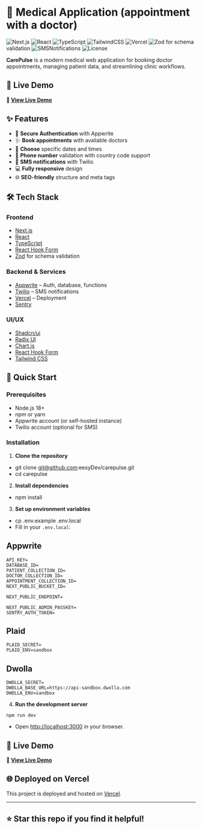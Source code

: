 # 🏦 Medical Application (appointment with a doctor)

![Next.js](https://img.shields.io/badge/Next.js-15.1.8-black?style=for-the-badge&logo=next.js)
![React](https://img.shields.io/badge/React-19-61DAFB?style=for-the-badge&logo=react)
![TypeScript](https://img.shields.io/badge/TypeScript-5-3178C6?style=for-the-badge&logo=typescript)
![TailwindCSS](https://img.shields.io/badge/Tailwind_CSS-3.4.1-38B2AC?style=for-the-badge&logo=tailwind-css)
![Vercel](https://img.shields.io/badge/Vercel-Deployed-000000?style=for-the-badge&logo=vercel)
![Zod](https://zod.dev/) for schema validation
![SMSNotifications](https://img.shields.io/badge/Twilio-FF2D55?style=for-the-badge&logo=twilio&logoColor=white)
![License](https://img.shields.io/badge/License-MIT-green?style=for-the-badge)



**CarePulse** is a modern medical web application for booking doctor appointments, managing patient data, and streamlining clinic workflows.

## 🚀 Live Demo

**🔗 [View Live Demo](https://carepulse-brown-three.vercel.app/)**

## ✨ Features

- 🔐 **Secure Authentication** with Appwrite
- 🩺 **Book appointments** with available doctors
- 📅 **Choose** specific dates and times
- 📲 **Phone number** validation with country code support
- 📩 **SMS notifications** with Twilio
- 💻 **Fully responsive** design
- 🌐 **SEO-friendly** structure and meta tags

## 🛠️ Tech Stack

### Frontend

- [Next.js](https://nextjs.org/)
- [React](https://reactjs.org/)
- [TypeScript](https://www.typescriptlang.org/)
- [React Hook Form](https://react-hook-form.com/)
- [Zod](https://zod.dev/) for schema validation

### Backend & Services
- [Appwrite](https://appwrite.io/) – Auth, database, functions
- [Twilio](https://www.twilio.com/) – SMS notifications
- [Vercel](https://vercel.com/) – Deployment
- [Sentry](https://img.shields.io/badge/Sentry-Error_Monitoring-362D59?logo=sentry)

### UI/UX
- [Shadcn/ui](https://img.shields.io/badge/shadcn%2Fui-Design_System-000000?logo=shadcnui)
- [Radix UI](https://img.shields.io/badge/Radix_UI-Primitives-161618?logo=radix-ui)
- [Chart.js](https://img.shields.io/badge/Chart.js-Graphs-FF6384?logo=chart.js)
- [React Hook Form](https://img.shields.io/badge/React_Hook_Form-Forms-EC5990?logo=reacthookform)
- [Tailwind CSS](https://tailwindcss.com/)

## 🚀 Quick Start

### Prerequisites

- Node.js 18+
- npm or yarn
- Appwrite account (or self-hosted instance)
- Twilio account (optional for SMS)

### Installation

1. **Clone the repository**
- git clone git@github.com:eesyDev/carepulse.git
- cd carepulse


2. **Install dependencies**
- npm install

3. **Set up environment variables**
- cp .env.example .env.local
- Fill in your `.env.local`:

## Appwrite
```PROJECT_ID=
API_KEY=
DATABASE_ID=
PATIENT_COLLECTION_ID=
DOCTOR_COLLECTION_ID=
APPOINTMENT_COLLECTION_ID=
NEXT_PUBLIC_BUCKET_ID=

NEXT_PUBLIC_ENDPOINT=

NEXT_PUBLIC_ADMIN_PASSKEY=
SENTRY_AUTH_TOKEN=
```

## Plaid
```PLAID_CLIENT_ID=
PLAID_SECRET=
PLAID_ENV=sandbox
```

## Dwolla
```DWOLLA_KEY=
DWOLLA_SECRET=
DWOLLA_BASE_URL=https://api-sandbox.dwolla.com
DWOLLA_ENV=sandbox
```

4. **Run the development server**

```npm run dev```

- Open [http://localhost:3000](http://localhost:3000) in your browser.

## 🚀 Live Demo

**🔗 [View Live Demo](https://carepulse-brown-three.vercel.app/)**

## 🌐 Deployed on Vercel

This project is deployed and hosted on [Vercel](https://carepulse-brown-three.vercel.app/).


---

## ⭐ Star this repo if you find it helpful!

